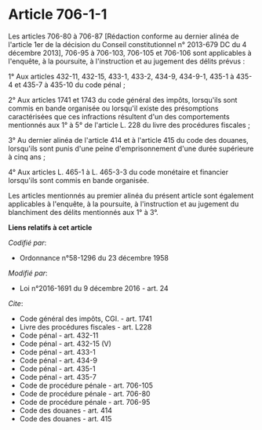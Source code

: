 # Article 706-1-1

Les articles 706-80 à 706-87 [Rédaction conforme au dernier alinéa de l'article 1er de la décision du Conseil constitutionnel
n° 2013-679 DC du 4 décembre 2013], 706-95 à 706-103, 706-105 et 706-106 sont applicables à l'enquête, à la poursuite, à
l'instruction et au jugement des délits prévus :

1° Aux articles 432-11, 432-15, 433-1, 433-2, 434-9, 434-9-1, 435-1 à 435-4 et 435-7 à 435-10 du code pénal ;

2° Aux articles 1741 et 1743 du code général des impôts, lorsqu'ils sont commis en bande organisée ou lorsqu'il existe des
présomptions caractérisées que ces infractions résultent d'un des comportements mentionnés aux 1° à 5° de l'article L. 228 du
livre des procédures fiscales ;

3° Au dernier alinéa de l'article 414 et à l'article 415 du code des douanes, lorsqu'ils sont punis d'une peine
d'emprisonnement d'une durée supérieure à cinq ans ;

4° Aux articles L. 465-1 à L. 465-3-3 du code monétaire et financier lorsqu'ils sont commis en bande organisée.

Les articles mentionnés au premier alinéa du présent article sont également applicables à l'enquête, à la poursuite, à
l'instruction et au jugement du blanchiment des délits mentionnés aux 1° à 3°.

**Liens relatifs à cet article**

_Codifié par_:

  - Ordonnance n°58-1296 du 23 décembre 1958

_Modifié par_:

  - Loi n°2016-1691 du 9 décembre 2016 - art. 24

_Cite_:

  - Code général des impôts, CGI. - art. 1741
  - Livre des procédures fiscales - art. L228
  - Code pénal - art. 432-11
  - Code pénal - art. 432-15 (V)
  - Code pénal - art. 433-1
  - Code pénal - art. 434-9
  - Code pénal - art. 435-1
  - Code pénal - art. 435-7
  - Code de procédure pénale - art. 706-105
  - Code de procédure pénale - art. 706-80
  - Code de procédure pénale - art. 706-95
  - Code des douanes - art. 414
  - Code des douanes - art. 415
